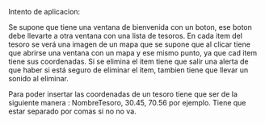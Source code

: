 Intento de aplicacion:

Se supone que tiene una ventana de bienvenida con un boton, ese boton debe llevarte a otra ventana con una lista de tesoros.
En cada item del tesoro se verá una imagen de un mapa que se supone que al clicar tiene que abrirse una ventana con un mapa y ese mismo punto, ya que cad item tiene sus coordenadas.
Si se elimina el item tiene que salir una alerta de que haber si está seguro de eliminar el item, tambien tiene que llevar un sonido al eliminar.

Para poder insertar las coordenadas de un tesoro tiene que ser de la siguiente manera : NombreTesoro, 30.45, 70.56 por ejemplo. Tiene que estar separado por comas si no no va.
